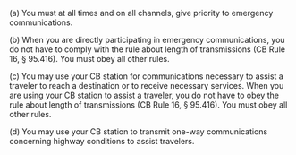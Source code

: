 (a) You must at all times and on all channels, give priority to emergency communications.

(b) When you are directly participating in emergency communications, you do not have to comply with the rule about length of transmissions (CB Rule 16, § 95.416). You must obey all other rules.

(c) You may use your CB station for communications necessary to assist a traveler to reach a destination or to receive necessary services. When you are using your CB station to assist a traveler, you do not have to obey the rule about length of transmissions (CB Rule 16, § 95.416). You must obey all other rules.

(d) You may use your CB station to transmit one-way communications concerning highway conditions to assist travelers.

